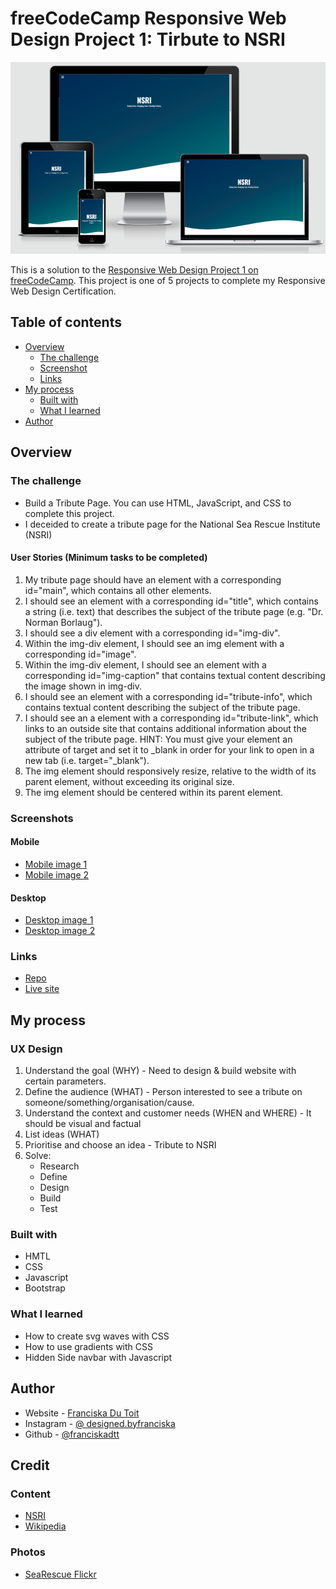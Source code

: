 # freeCodeCamp Responsive Web Design Project 1: Tirbute to NSRI

![Desktop](assets/design/design-preview.png) 

This is a solution to the [Responsive Web Design Project 1 on freeCodeCamp](https://www.freecodecamp.org/learn/responsive-web-design/responsive-web-design-projects/build-a-tribute-page). This project is one of 5 projects to complete my Responsive Web Design Certification.

## Table of contents

- [Overview](#overview)
  - [The challenge](#the-challenge)
  - [Screenshot](#screenshot)
  - [Links](#links)
- [My process](#my-process)
  - [Built with](#built-with)
  - [What I learned](#what-i-learned)
- [Author](#author)

## Overview

### The challenge
- Build a Tribute Page. You can use HTML, JavaScript, and CSS to complete this project. 
- I deceided to create a tribute page for the National Sea Rescue Institute (NSRI)

#### User Stories (Minimum tasks to be completed)
1. My tribute page should have an element with a corresponding id="main", which contains all other elements.
2. I should see an element with a corresponding id="title", which contains a string (i.e. text) that describes the subject of the tribute page (e.g. "Dr. Norman Borlaug").
3. I should see a div element with a corresponding id="img-div".
4. Within the img-div element, I should see an img element with a corresponding id="image".
5. Within the img-div element, I should see an element with a corresponding id="img-caption" that contains textual content describing the image shown in img-div.
6. I should see an element with a corresponding id="tribute-info", which contains textual content describing the subject of the tribute page.
7. I should see an a element with a corresponding id="tribute-link", which links to an outside site that contains additional information about the subject of the tribute page. HINT: You must give your element an attribute of target and set it to _blank in order for your link to open in a new tab (i.e. target="_blank").
8. The img element should responsively resize, relative to the width of its parent element, without exceeding its original size.
9. The img element should be centered within its parent element.

### Screenshots
#### Mobile
- [Mobile image 1](assets/design/mobile-screenshot-1.png)
- [Mobile image 2](assets/design/mobile-screenshot-2.png)
#### Desktop
- [Desktop image 1](assets/design/desktop-screenshot-1.png)
- [Desktop image 2](assets/design/desktop-screenshot-2.png)

### Links

- [Repo](https://github.com/Franciskadtt/Profile-card-component)
- [Live site](https://franciskadtt.github.io/Profile-card-component/.)

## My process

### UX Design
1. Understand the goal (WHY) - Need to design & build website with certain parameters. 
2. Define the audience (WHAT) - Person interested to see a tribute on someone/something/organisation/cause.
3. Understand the context and customer needs (WHEN and WHERE) - It should be visual and factual
4. List ideas (WHAT) 
5. Prioritise and choose an idea - Tribute to NSRI
6. Solve:
    - Research
    - Define 
    - Design
    - Build 
    - Test

### Built with
- HMTL
- CSS 
- Javascript
- Bootstrap

### What I learned

- How to create svg waves with CSS
- How to use gradients with CSS
- Hidden Side navbar with Javascript

## Author

- Website - [Franciska Du Toit](https://franciskadutoit.com/)
- Instagram - [@
designed.byfranciska
](https://www.instagram.com/designed.byfranciska/)
- Github - [@franciskadtt](https://github.com/Franciskadtt)

## Credit

### Content
- [NSRI](https://www.nsri.org.za/)
- [Wikipedia](https://en.wikipedia.org/wiki/National_Sea_Rescue_Institute)

### Photos 
- [SeaRescue Flickr](https://www.flickr.com/photos/searescue/)